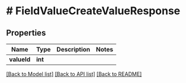 # # FieldValueCreateValueResponse

## Properties

Name | Type | Description | Notes
------------ | ------------- | ------------- | -------------
**valueId** | **int** |  |

[[Back to Model list]](../../README.md#models) [[Back to API list]](../../README.md#endpoints) [[Back to README]](../../README.md)
